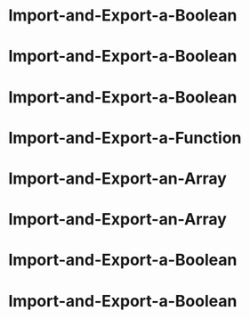 # Import-and-Export-a-Boolean
# Import-and-Export-a-Boolean
# Import-and-Export-a-Boolean
# Import-and-Export-a-Function
# Import-and-Export-an-Array
# Import-and-Export-an-Array
# Import-and-Export-a-Boolean
# Import-and-Export-a-Boolean

